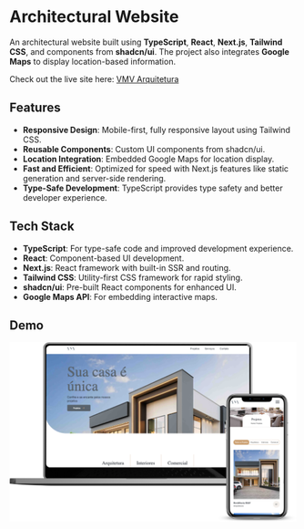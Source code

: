 # Architectural Website

An architectural website built using **TypeScript**, **React**, **Next.js**, **Tailwind CSS**, and components from **shadcn/ui**. The project also integrates **Google Maps** to display location-based information.

Check out the live site here: [VMV Arquitetura](https://www.vmvarquitetura.com.br/)

## Features

- **Responsive Design**: Mobile-first, fully responsive layout using Tailwind CSS.
- **Reusable Components**: Custom UI components from shadcn/ui.
- **Location Integration**: Embedded Google Maps for location display.
- **Fast and Efficient**: Optimized for speed with Next.js features like static generation and server-side rendering.
- **Type-Safe Development**: TypeScript provides type safety and better developer experience.

## Tech Stack

- **TypeScript**: For type-safe code and improved development experience.
- **React**: Component-based UI development.
- **Next.js**: React framework with built-in SSR and routing.
- **Tailwind CSS**: Utility-first CSS framework for rapid styling.
- **shadcn/ui**: Pre-built React components for enhanced UI.
- **Google Maps API**: For embedding interactive maps.

## Demo

![Demo Screenshot](././public/vmv-demo.png)
